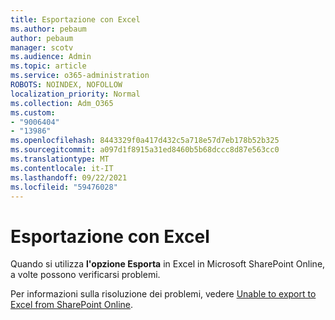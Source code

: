 ```yaml
---
title: Esportazione con Excel
ms.author: pebaum
author: pebaum
manager: scotv
ms.audience: Admin
ms.topic: article
ms.service: o365-administration
ROBOTS: NOINDEX, NOFOLLOW
localization_priority: Normal
ms.collection: Adm_O365
ms.custom:
- "9006404"
- "13986"
ms.openlocfilehash: 8443329f0a417d432c5a718e57d7eb178b52b325
ms.sourcegitcommit: a097d1f8915a31ed8460b5b68dccc8d87e563cc0
ms.translationtype: MT
ms.contentlocale: it-IT
ms.lasthandoff: 09/22/2021
ms.locfileid: "59476028"
---
```

# <a name="exporting-with-excel"></a>Esportazione con Excel

Quando si utilizza **l'opzione Esporta** in Excel in Microsoft SharePoint Online, a volte possono verificarsi problemi.

Per informazioni sulla risoluzione dei problemi, vedere [Unable to export to Excel from SharePoint Online](https://docs.microsoft.com/office/troubleshoot/excel/cannot-export-to-excel).